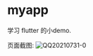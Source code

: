 # myapp

学习 flutter 的小demo.



页面截图:
![QQ20210731-0](https://user-images.githubusercontent.com/66897781/127733403-fb21b1a0-2373-4c00-85ab-83408e57acc8.jpg)

